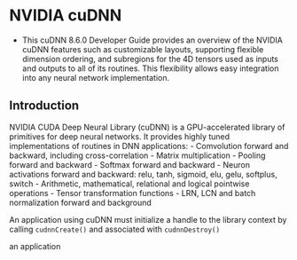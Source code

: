 # NVIDIA cuDNN

- This cuDNN 8.6.0 Developer Guide provides an overview of the NVIDIA cuDNN features such as customizable layouts, supporting flexible dimension ordering, and subregions for the 4D tensors used as inputs and outputs to all of its routines. This flexibility allows easy integration into any neural network implementation.

## Introduction

NVIDIA CUDA Deep Neural Library (cuDNN) is a GPU-accelerated library of primitives for deep neural networks. It provides highly tuned implementations of routines in DNN applications:
    - Comvolution forward and backward, including cross-correlation
    - Matrix multiplication
    - Pooling forward and backward
    - Softmax forward and backward
    - Neuron activations forward and backward: relu, tanh, sigmoid, elu, gelu, softplus, switch
    - Arithmetic, mathematical, relational and logical pointwise operations
    - Tensor transformation functions
    - LRN, LCN and batch normalization forward and background

An application using cuDNN must initialize a handle to the library context by calling `cudnnCreate()` and associated with `cudnnDestroy()`

an application
